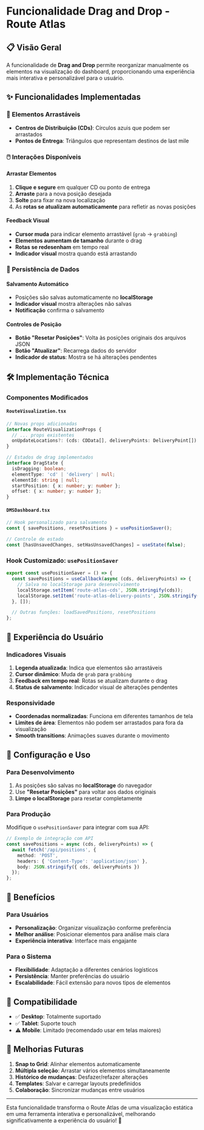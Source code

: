 # Funcionalidade Drag and Drop - Route Atlas

## 📋 Visão Geral

A funcionalidade de **Drag and Drop** permite reorganizar manualmente os elementos na visualização do dashboard, proporcionando uma experiência mais interativa e personalizável para o usuário.

## ✨ Funcionalidades Implementadas

### 🎯 Elementos Arrastáveis
- **Centros de Distribuição (CDs)**: Círculos azuis que podem ser arrastados
- **Pontos de Entrega**: Triângulos que representam destinos de last mile

### 🖱️ Interações Disponíveis

#### Arrastar Elementos
1. **Clique e segure** em qualquer CD ou ponto de entrega
2. **Arraste** para a nova posição desejada
3. **Solte** para fixar na nova localização
4. As **rotas se atualizam automaticamente** para refletir as novas posições

#### Feedback Visual
- **Cursor muda** para indicar elemento arrastável (`grab` → `grabbing`)
- **Elementos aumentam de tamanho** durante o drag
- **Rotas se redesenham** em tempo real
- **Indicador visual** mostra quando está arrastando

### 💾 Persistência de Dados

#### Salvamento Automático
- Posições são salvas automaticamente no **localStorage**
- **Indicador visual** mostra alterações não salvas
- **Notificação** confirma o salvamento

#### Controles de Posição
- **Botão "Resetar Posições"**: Volta às posições originais dos arquivos JSON
- **Botão "Atualizar"**: Recarrega dados do servidor
- **Indicador de status**: Mostra se há alterações pendentes

## 🛠️ Implementação Técnica

### Componentes Modificados

#### `RouteVisualization.tsx`
```typescript
// Novas props adicionadas
interface RouteVisualizationProps {
  // ... props existentes
  onUpdateLocations?: (cds: CDData[], deliveryPoints: DeliveryPoint[]) => void;
}

// Estados de drag implementados
interface DragState {
  isDragging: boolean;
  elementType: 'cd' | 'delivery' | null;
  elementId: string | null;
  startPosition: { x: number; y: number };
  offset: { x: number; y: number };
}
```

#### `DMSDashboard.tsx`
```typescript
// Hook personalizado para salvamento
const { savePositions, resetPositions } = usePositionSaver();

// Controle de estado
const [hasUnsavedChanges, setHasUnsavedChanges] = useState(false);
```

### Hook Customizado: `usePositionSaver`

```typescript
export const usePositionSaver = () => {
  const savePositions = useCallback(async (cds, deliveryPoints) => {
    // Salva no localStorage para desenvolvimento
    localStorage.setItem('route-atlas-cds', JSON.stringify(cds));
    localStorage.setItem('route-atlas-delivery-points', JSON.stringify(deliveryPoints));
  }, []);

  // Outras funções: loadSavedPositions, resetPositions
};
```

## 🎨 Experiência do Usuário

### Indicadores Visuais
1. **Legenda atualizada**: Indica que elementos são arrastáveis
2. **Cursor dinâmico**: Muda de `grab` para `grabbing`
3. **Feedback em tempo real**: Rotas se atualizam durante o drag
4. **Status de salvamento**: Indicador visual de alterações pendentes

### Responsividade
- **Coordenadas normalizadas**: Funciona em diferentes tamanhos de tela
- **Limites de área**: Elementos não podem ser arrastados para fora da visualização
- **Smooth transitions**: Animações suaves durante o movimento

## 🔧 Configuração e Uso

### Para Desenvolvimento
1. As posições são salvas no **localStorage** do navegador
2. Use **"Resetar Posições"** para voltar aos dados originais
3. **Limpe o localStorage** para resetar completamente

### Para Produção
Modifique o `usePositionSaver` para integrar com sua API:

```typescript
// Exemplo de integração com API
const savePositions = async (cds, deliveryPoints) => {
  await fetch('/api/positions', {
    method: 'POST',
    headers: { 'Content-Type': 'application/json' },
    body: JSON.stringify({ cds, deliveryPoints })
  });
};
```

## 🚀 Benefícios

### Para Usuários
- **Personalização**: Organizar visualização conforme preferência
- **Melhor análise**: Posicionar elementos para análise mais clara
- **Experiência interativa**: Interface mais engajante

### Para o Sistema
- **Flexibilidade**: Adaptação a diferentes cenários logísticos
- **Persistência**: Manter preferências do usuário
- **Escalabilidade**: Fácil extensão para novos tipos de elementos

## 📱 Compatibilidade

- ✅ **Desktop**: Totalmente suportado
- ✅ **Tablet**: Suporte touch
- ⚠️ **Mobile**: Limitado (recomendado usar em telas maiores)

## 🔮 Melhorias Futuras

1. **Snap to Grid**: Alinhar elementos automaticamente
2. **Múltipla seleção**: Arrastar vários elementos simultaneamente
3. **Histórico de mudanças**: Desfazer/refazer alterações
4. **Templates**: Salvar e carregar layouts predefinidos
5. **Colaboração**: Sincronizar mudanças entre usuários

---

Esta funcionalidade transforma o Route Atlas de uma visualização estática em uma ferramenta interativa e personalizável, melhorando significativamente a experiência do usuário! 🎯
